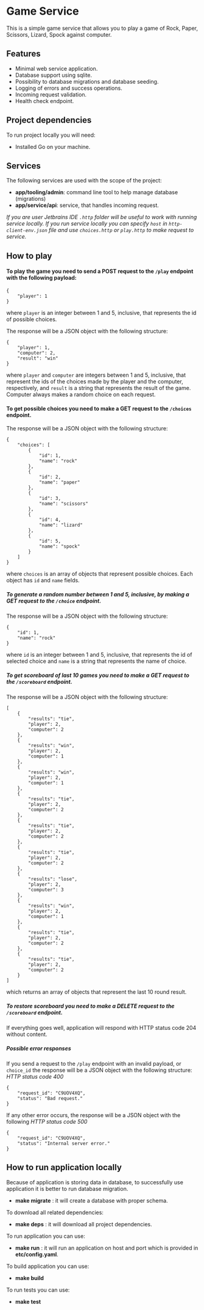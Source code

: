 # Game Service

This is a simple game service that allows you to play a game of Rock, Paper,
Scissors, Lizard, Spock against computer.

## Features
* Minimal web service application.
* Database support using sqlite.
* Possibility to database migrations and database seeding.
* Logging of errors and success operations.
* Incoming request validation.
* Health check endpoint.

## Project dependencies
To run project locally you will need:
* Installed Go on your machine.

## Services
The following services are used with the scope of the project:
* **app/tooling/admin**: command line tool to help manage database (migrations)
* **app/service/api**: service, that handles incoming request.

*_If you are user  Jetbrains IDE `.http` folder will be useful  to work with 
running service locally. If you run service locally you can specify `host` in 
`http-client-env.json` file and use `choices.http` or `play.http` to make 
request to service._*

## How to play

#### To play the game you need to send a POST request to the `/play` endpoint with  the following payload:

    {
        "player": 1
    }

where `player` is an integer between 1 and 5, inclusive, that represents the
id of possible choices.

The response will be a JSON object with the following structure:

    {
        "player": 1,
        "computer": 2,
        "result": "win"
    }

where `player` and `computer` are integers between 1 and 5, inclusive, that
represent the ids of the choices made by the player and the computer,
respectively, and `result` is a string that represents the result of the game.
Computer always makes a random choice on each request.

#### To get possible choices you need to make a GET request to the `/choices` endpoint.

The response will be a JSON object with the following structure:

    {
        "choices": [
            {
                "id": 1,
                "name": "rock"
            },
            {
                "id": 2,
                "name": "paper"
            },
            {
                "id": 3,
                "name": "scissors"
            },
            {
                "id": 4,
                "name": "lizard"
            },
            {
                "id": 5,
                "name": "spock"
            }
        ]
    }

where `choices` is an array of objects that represent possible choices. Each
object has `id` and `name` fields.

##### To generate a random number between 1 and 5, inclusive, by making a GET request to the `/choice` endpoint.

The response will be a JSON object with the following structure:

    {
        "id": 1,
        "name": "rock"
    }

where `id` is an integer between 1 and 5, inclusive, that represents the id of
selected choice and `name` is a string that represents the name of choice.

##### To get scoreboard of last 10 games you need to make a GET request to the `/scoreboard` endpoint.

The response will be a JSON object with the following structure:

    [
        {
            "results": "tie",
            "player": 2,
            "computer": 2
        },
        {
            "results": "win",
            "player": 2,
            "computer": 1
        },
        {
            "results": "win",
            "player": 2,
            "computer": 1
        },
        {
            "results": "tie",
            "player": 2,
            "computer": 2
        },
        {
            "results": "tie",
            "player": 2,
            "computer": 2
        },
        {
            "results": "tie",
            "player": 2,
            "computer": 2
        },
        {   
            "results": "lose",
            "player": 2,
            "computer": 3
        },
        {
            "results": "win",
            "player": 2,
            "computer": 1
        },
        {
            "results": "tie",
            "player": 2,
            "computer": 2
        },
        {
            "results": "tie",
            "player": 2,
            "computer": 2
        }
    ]

which returns  an array of objects that represent the last 10 round result.

##### To restore scoreboard you need to make a DELETE request to the `/scoreboard` endpoint.
If everything goes well, application will respond with HTTP status code 204 
without content.

##### Possible error responses
If you send a request to the `/play` endpoint with an invalid payload, or 
`choice_id` the response will be a JSON object with the following structure:
_*HTTP status code 400*_

    {
        "request_id": "C9UOV4XQ",
        "status": "Bad request."
    }

If any other error occurs, the response will be a JSON object with the following
_*HTTP status code 500*_

    {
        "request_id": "C9UOV4XQ",
        "status": "Internal server error."
    }

## How to run application locally
Because of application is storing data in database, to successfully use 
application it is better to run database migration.

* **make migrate** : it will create a database with proper schema.

To download all related dependencies:

* **make deps** : it will download all project dependencies. 

To run application you can use:

* **make run** : it will run an application on host and port which is provided 
in **etc/config.yaml**.

To build application you can use:
* **make build** 

To run tests you can use:
* **make test**

